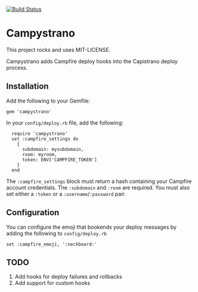 [![Build Status](https://travis-ci.org/lumoslabs/campystrano.png)](https://travis-ci.org/lumoslabs/campystrano)

Campystrano
===========

This project rocks and uses MIT-LICENSE.

Campystrano adds Campfire deploy hooks into the Capistrano deploy process.

Installation
------------

Add the following to your Gemfile:
```
gem 'campystrano'
```

In your `config/deploy.rb` file, add the following:
```
  require 'campystrano'
  set :campfire_settings do
    {
      subdomain: mysubdomain,
      room: myroom,
      token: ENV['CAMPFIRE_TOKEN']
    }
  end
```

The ```:campfire_settings``` block must return a hash containing your Campfire account credentials. The ```:subdomain``` and ```:room``` are required. You must also set either a ```:token``` or a ```:username```/```:password``` pair.

Configuration
-------------

You can configure the emoji that bookends your deploy messages by adding the following to `config/deploy.rb`
```
set :campfire_emoji, ':neckbeard:'
```

TODO
----
1. Add hooks for deploy failures and rollbacks
2. Add support for custom hooks
